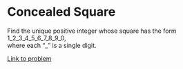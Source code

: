 # Concealed Square

<p>Find the unique positive integer whose square has the form 1_2_3_4_5_6_7_8_9_0,<br /> where each “_” is a single digit.</p>

[Link to problem](https://projecteuler.net/problem=206)
